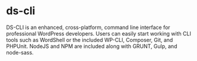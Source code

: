 # ds-cli
DS-CLI is an enhanced, cross-platform, command line interface for professional WordPress developers. Users can easily start working with CLI tools such as WordShell or the included WP-CLI, Composer, Git, and PHPUnit. NodeJS and NPM are included along with GRUNT, Gulp, and node-sass.